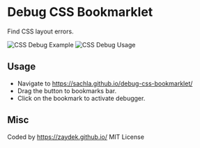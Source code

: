 # Debug CSS Bookmarklet

Find CSS layout errors.

![CSS Debug Example](https://github.com/sachla/debug-css-bookmarklet/blob/main/Screenshot-2.png?raw=true)
![CSS Debug Usage](https://github.com/sachla/debug-css-bookmarklet/blob/main/Screenshot-1.png?raw=true)

## Usage

- Navigate to https://sachla.github.io/debug-css-bookmarklet/
- Drag the button to bookmarks bar.
- Click on the bookmark to activate debugger.

## Misc

Coded by https://zaydek.github.io/
MIT License
